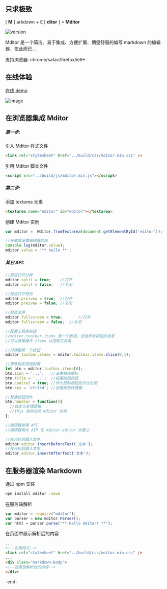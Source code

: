 ## 只求极致

[ **M** ] arkdown + E [ **ditor** ] = **Mditor**    

[![version](https://badge.fury.io/js/mditor.svg)](http://badge.fury.io/js/mditor)  

Mditor 是一个简洁、易于集成、方便扩展、期望舒服的编写 markdown 的编辑器，仅此而已...  

支持浏览器: chrome/safari/firefox/ie9+

## 在线体验
[在线 demo](http://houfeng.net/mditor/demo/index.html)  

![image](http://mditor.com/images/mditor.png)
  
## 在浏览器集成 Mditor

##### 第一步:

引入 Mditor 样式文件  
```html
<link rel="stylesheet" href="../build/css/mditor.min.css" />
```

引用 Mditor 脚本文件
```html
<script src="../build/js/mditor.min.js"></script>
```

##### 第二步:

添加 textarea 元素
```html
<textarea name="editor" id="editor"></textarea>
```

创建 Mditor 实例
```js
var mditor =  Mditor.fromTextarea(document.getElementById('editor'));

//获取或设置编辑器的值
console.log(mditor.value);
mditor.value = '** hello **';	
```

##### 其它 API:

```js
//是否打开分屏			
mditor.split = true;	//打开
mditor.split = false;	//关闭

//是否打开预览			
mditor.preivew = true;	//打开
mditor.preivew = false;	//关闭

//是否全屏			
mditor.fullscreen = true;		//打开	
mditor.fullscreen = false;	//关闭			

//配置工具条按钮
//mditor.toolbar.items 是一个数组，包括所有按钮的信息
//可以直接操作 items 以控制工具条

//只保留第一个按钮
mditor.toolbar.items = mditor.toolbar.items.slice(0,1);

//更改指定按钮配置
let btn = mditor.toolbar.items[0];
btn.icon = '...';   //设置按钮图标
btn.title = '...';  //投置按钮标题
btn.control = true; //作为控制按钮显示在右侧
btn.key = 'ctrl+d'; //设置按钮快捷建

//替换按钮动作
btn.handler = function(){
  //自定义处理逻辑
  //this 指向当前 mditor 实例
}; 

//编辑器常用 API
//编辑器相关 AIP 在 mditor.editor 对象上

//在光标前插入文本
mditor.editor.insertBeforeText('文本');
//在光标后插入文本
mditor.editor.insertAfterText('文本');

```

## 在服务器渲染 Markdown

通过 npm 安装
```sh
npm install mditor -save
```

在服务端解析
```javascript
var mditor = require("mditor");
var parser = new mditor.Parser();
var html = parser.parse("** Hello mditor! **");
```

在页面中展示解析后的内容 
```html
...
<!--引用样式-->
<link rel="stylesheet" href="../build/css/mditor.min.css" />
...
<div class="markdown-body">
<!--这里是解析后的内容-->
</div>
```

-end-